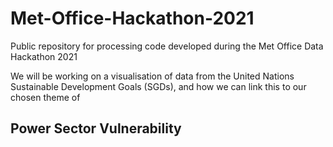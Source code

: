 # Met-Office-Hackathon-2021
Public repository for processing code developed during the Met Office Data Hackathon 2021

We will be working on a visualisation of data from the United Nations Sustainable Development Goals (SGDs), and how we can link this to our chosen theme of

## Power Sector Vulnerability
